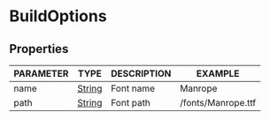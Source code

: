 <h1 id="BuildOptions">BuildOptions</h1>

<h2>Properties</h2>

PARAMETER | TYPE | DESCRIPTION | EXAMPLE
--- | --- | --- | ---
name | [String](https://developer.mozilla.org/en-US/docs/Web/JavaScript/Reference/Global_Objects/String) | Font name | Manrope
path | [String](https://developer.mozilla.org/en-US/docs/Web/JavaScript/Reference/Global_Objects/String) | Font path | /fonts/Manrope.ttf